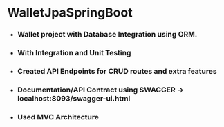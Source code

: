 # WalletJpaSpringBoot

- ### Wallet project with Database Integration using ORM.
- ### With Integration and Unit Testing
- ### Created API Endpoints for CRUD routes and extra features
- ### Documentation/API Contract using SWAGGER -> localhost:8093/swagger-ui.html
- ### Used MVC Architecture
